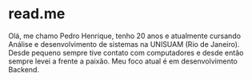 # read.me
Olá, me chamo Pedro Henrique, tenho 20 anos e atualmente cursando Análise e desenvolvimento de sistemas na UNISUAM (Rio de Janeiro). Desde pequeno sempre tive contato com computadores e desde então sempre levei a frente a paixão. Meu foco atual é em desenvolvimento Backend.
